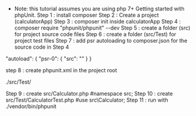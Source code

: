 * Note:  this tutorial assumes you are using php 7+
Getting started with phpUnit.
Step 1 : install composer
Step 2 : Create a project (calculatorApp)
Step 3 : composer init inside calculatorApp
Step 4 : composer require  "phpunit/phpunit" --dev
Step 5 : create a folder (src) for project source code files
Step 6 : create a folder (src/Test) for project test files
Step 7 : add psr autoloading to composer.json for the source code in Step 4

"autoload": {
        "psr-0": {
            "src": ""
        }
}

step 8 : create phpunit.xml in the project root

<?xml version="1.0" encoding="UTF-8"?>
<phpunit colors="true">
    <testsuites>
        <testsuite name="Application Test Suite">
            <directory>./src/Test/</directory>
        </testsuite>
    </testsuites>
</phpunit>


Step 9 : create src/Calculator.php #namespace src;
Step 10 : create src/Test/CalculatorTest.php #use src\Calculator;
Step 11 : run with ./vendor/bin/phpunit
